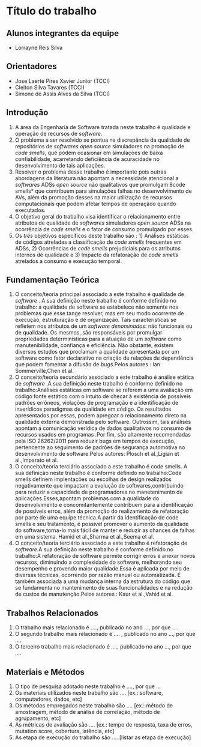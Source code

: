 # Título do trabalho

## Alunos integrantes da equipe

* Lorrayne Reis Silva

## Orientadores

* Jose Laerte Pires Xavier Junior (TCCI)
* Cleiton Silva Tavares (TCCI)
* Simone de Assis Alves da Silva (TCCI)

## Introdução

1. A área da Engenharia de Software tratada neste trabalho é qualidade e operação de recursos de *software*.
1. O problema a ser resolvido se pontua na discrepância da qualidade de repositórios de *softwares* *open source* simuladores na promoção de *code smells*, que podem ocasionar em simulações de baixa confiabilidade, acarretando deficiência de acuracidade no desenvolvimento de tais aplicações.
1. Resolver o problema desse trabalho  é importante  pois outras abordagens da literatura não apontam a necessidade atencional a *softwares* ADSs
*open source* não qualitativos que promulgam 8code smells* que contribuem para simulações falhas no desenvolvimento de AVs, além da promoção desses na maior utilização de recursos computacionais que podem afetar tempos de operaçãoo quando executados. 
1. O objetivo geral do trabalho visa identificar o relacionamento entre atributos de qualidade de *softwares* simuladores *open source* ADSs na ocorrência de *code smells* e o fator de consumo promulgado por esses.
1. Os *três* objetivos específicos deste trabalho são :  1) Análises estáticas de códigos atreladas a
classificação de *code smells* frequentes em ADSs, 2) Ocorrências de *code smells* prejudiciais para os atributos internos de qualidade e 3) Impacto da refatoração de *code smells* atrelados a consumo e execução temporal.

## Fundamentação Teórica

1. O conceito/teoria principal associado a este trabalho é qualidade de *software* . A sua definição neste trabalho  é conforme definido no trabalho: 
a qualidade de software se estabelece não somente nos problemas que esse tange resolver, mas em seu modo ocorrente de execução, estruturação e de organização. Tais características se refletem nos atributos de um *software denominados*: não funcionais ou de qualidade. Os mesmos, são responsáveis por promulgar propriedades determinísticas para a atuação de um *software* como manutenibilidade, confiança e eficiência. Não obstante, existem diversos estudos que proclamam a qualidade apresentada por um software como fator declarativo na criação de relações de dependência que podem fomentar a difusão de *bugs*.Pelos autores : Ian Sommerville,Chen et al.
3. O conceito/teoria secundário associado a este trabalho é análise etática de *software* .A sua definição neste trabalho é conforme definido no trabalho:Análises estáticas em software se referem a uma avaliação em código fonte estático com o intuito de checar à existência de possíveis padrões errôneos, violações de programação e a identificação de inverídicos paradigmas de qualidade em código. Os resultados apresentados por essas, podem apregoar o relacionamento direto na qualidade externa demonstrada pelo software. Outrossim, tais análises apontam a comunicação verídica de dados qualitativos no consumo de recursos usados em programas .Por fim, são altamente recomendadas pela ISO 26262/2011 para reduzir bugs em tempos de execução, pertencente ao seguimento de padrões de segurança automotiva no desenvolvimento de software.Pelos autores: Plosch et al.,Ligian et al.,Imparato et al.
4. O conceito/teoria terciário associado a este trabalho é code smells. A sua definição neste trabalho é conforme definido no trabalho:Code smells definem implentações ou escolhas  de design realizados negativamente que impactam a evolução de softwares,contribuindo para reduzir a capacidade de programadores no manetenimento de aplicações.Esses,apontam problemas com a qualidade do desenvolvimento e concomitantemente contribuem para a identificação de possíveis erros, além da promoção do realizamento de refatoração por parte de uma equipe técnica.A partir da identificação de code smells e seu tratamento, é possível promover o aumento da qualidade do software,torna-lo mais fácil de manter e reduzir as chances de falhas em uma sistema. Hamid et al.,Sharma et al.,Seema et al.
5.  O conceito/teoria terciário associado a este trabalho é refatoração de *software*.A sua definição neste trabalho é conforme definido no trabalho:A refatoração de software permite corrigir erros e anexar novos recursos, diminuindo a complexidade do software, melhorando seu desempenho e provendo maior qualidade.Essa é aplicada por meio de diversas técnicas, ocorrendo por razão manual ou automatizada. É também associada a uma mudança interna da estrutura do código que se fundamenta no mantenimento de suas funcionalidades e na redução de custos de manutenção.Pelos autores : Kaur et al.,Vahid et al. 

## Trabalhos Relacionados

1. O trabalho mais relacionado é ...., publicado no ano ..., por que ....
1. O segundo trabalho mais relacionado é .... , publicado no ano ..., por que ....
1. O terceiro trabalho mais relacionado é ...., publicado no ano ...,  por que ....

## Materiais e Métodos

1. O tipo de pesquisa adotado neste trabalho é ...., por que ...
1. Os materiais utilizados neste trabalho são .... [ex.: software, computadores, dados, etc]
1. Os métodos empregados neste trabalho são .... [ex.: método de amostragem, método de análise de correlação, método de agrupamento, etc]
1. As métricas de avaliação são .... [ex.: tempo de resposta, taxa de erros, mutation score, cobertura, latência, etc]
1. As etapa de execução do trabalho são .... [listar as etapa de execução]
